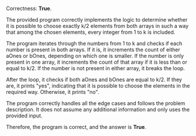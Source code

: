 Correctness: **True**.

The provided program correctly implements the logic to determine whether it is possible to choose exactly k/2 elements from both arrays in such a way that among the chosen elements, every integer from 1 to k is included.

The program iterates through the numbers from 1 to k and checks if each number is present in both arrays. If it is, it increments the count of either aOnes or bOnes, depending on which one is smaller. If the number is only present in one array, it increments the count of that array if it is less than or equal to k/2. If the number is not present in either array, it breaks the loop.

After the loop, it checks if both aOnes and bOnes are equal to k/2. If they are, it prints "yes", indicating that it is possible to choose the elements in the required way. Otherwise, it prints "no".

The program correctly handles all the edge cases and follows the problem description. It does not assume any additional information and only uses the provided input.

Therefore, the program is correct, and the answer is **True**.